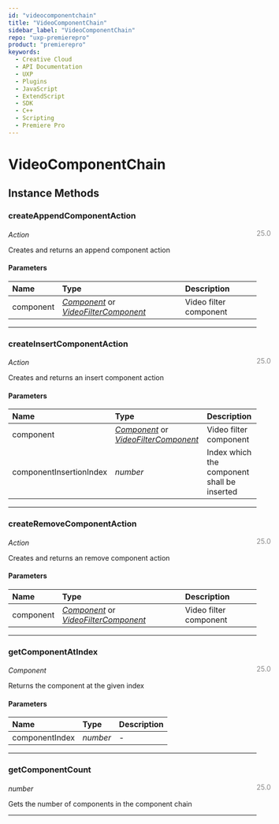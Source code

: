 ```yaml
---
id: "videocomponentchain"
title: "VideoComponentChain"
sidebar_label: "VideoComponentChain"
repo: "uxp-premierepro"
product: "premierepro"
keywords:
  - Creative Cloud
  - API Documentation
  - UXP
  - Plugins
  - JavaScript
  - ExtendScript
  - SDK
  - C++
  - Scripting
  - Premiere Pro
---
```


# VideoComponentChain  

## Instance Methods

### createAppendComponentAction

<span class="minversion" style="display: block; margin-bottom: -1em; margin-left: 36em; float:left; opacity:0.5;">25.0</span>

*Action*
  
Creates and returns an append component action

#### Parameters

| Name | Type | Description |
| :------ | :------ | :------ |
| component | [*Component*](/ppro_reference/classes/component/) or [*VideoFilterComponent*](/ppro_reference/classes/videofiltercomponent/) | Video filter component |

___

### createInsertComponentAction

<span class="minversion" style="display: block; margin-bottom: -1em; margin-left: 36em; float:left; opacity:0.5;">25.0</span>

*Action*
  
Creates and returns an insert component action

#### Parameters

| Name | Type | Description |
| :------ | :------ | :------ |
| component | [*Component*](/ppro_reference/classes/component/) or [*VideoFilterComponent*](/ppro_reference/classes/videofiltercomponent/) | Video filter component |
| componentInsertionIndex | *number* | Index which the component shall be inserted |

___

### createRemoveComponentAction

<span class="minversion" style="display: block; margin-bottom: -1em; margin-left: 36em; float:left; opacity:0.5;">25.0</span>

*Action*
  
Creates and returns an remove component action

#### Parameters

| Name | Type | Description |
| :------ | :------ | :------ |
| component | [*Component*](/ppro_reference/classes/component/) or [*VideoFilterComponent*](/ppro_reference/classes/videofiltercomponent/) | Video filter component |

___

### getComponentAtIndex

<span class="minversion" style="display: block; margin-bottom: -1em; margin-left: 36em; float:left; opacity:0.5;">25.0</span>

*Component*
  
Returns the component at the given index

#### Parameters

| Name | Type | Description |
| :------ | :------ | :------ |
| componentIndex | *number* | - |

___

### getComponentCount

<span class="minversion" style="display: block; margin-bottom: -1em; margin-left: 36em; float:left; opacity:0.5;">25.0</span>

*number*
  
Gets the number of components in the component chain

___
